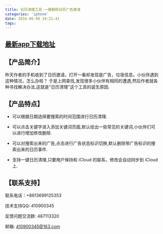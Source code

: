```yaml
---
title: 日历清理工具-一键删除日历广告邀请
categories: 'iphone'
date: 2016-06-08 19:21:41
tags:
---
```


## [最新app下载地址](http://itunes.apple.com/cn/app/id1180959821?mt=8)

## 【产品简介】
昨天作者的手机收到了日历邀请，打开一看却发现是广告，垃圾信息。小伙伴遇到这种情况，怎么办啦？
于是上网查找,发现很多小伙伴有相同的遭遇,然后作者就各种寻找解决办法,这就是"日历清理"这个工具的诞生原因.

## 【产品特点】

* 可以根据日期选择要搜索的时间范围进行日历清理.

* 可以点击关键字进入添加关键词页面,默认给出一些常见的关键词,小伙伴们可以进行增加修改删除.

* 可以对搜索出来的广告,点击进行广告状态标识切换,默认删除带广告标识的搜索出来的日历事件.

* 支持一键日历清理,只要用户保持和 iCloud 的联系，修改会自动同步到 iCloud 上.


<!-- more -->

## 【联系支持】
联系电话：+8613699125353

技术支持QQ: 410900345

反馈问题交流群: 487113320

邮箱: 410900345@163.com
